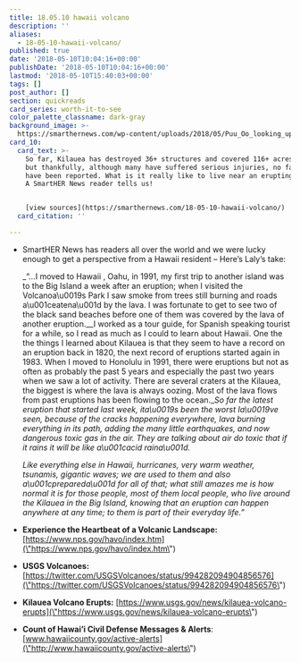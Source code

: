 ```yaml
---
title: 18.05.10 hawaii volcano
description: ''
aliases:
  - 18-05-10-hawaii-volcano/
published: true
date: '2018-05-10T10:04:16+00:00'
publishDate: '2018-05-10T10:04:16+00:00'
lastmod: '2018-05-10T15:40:03+00:00'
tags: []
post_author: []
section: quickreads
card_series: worth-it-to-see
color_palette_classname: dark-gray
background_image: >-
  https://smarthernews.com/wp-content/uploads/2018/05/Puu_Oo_looking_up_Kilauea_-_edit.jpg
card_10:
  card_text: >-
    So far, Kilauea has destroyed 36+ structures and covered 116+ acres in lava,
    but thankfully, although many have suffered serious injuries, no fatalities
    have been reported. What is it really like to live near an erupting volcano?
    A SmartHER News reader tells us!


    [view sources](https://smarthernews.com/18-05-10-hawaii-volcano/)
  card_citation: ''

---
```

*   SmartHER News has readers all over the world and we were lucky enough to get a perspective from a Hawaii resident – Here’s Laly’s take:
    
    _“…I moved to Hawaii , Oahu, in 1991, my first trip to another island was to the Big Island a week after an eruption; when I visited the Volcanoa\\u0019s Park I saw smoke from trees still burning and roads a\\u001ceatena\\u001d by the lava. I was fortunate to get to see two of the black sand beaches before one of them was covered by the lava of another eruption.__I worked as a tour guide, for Spanish speaking tourist for a while, so I read as much as I could to learn about Hawaii. One the the things I learned about Kilauea is that they seem to have a record on an eruption back in 1820, the next record of eruptions started again in 1983. When I moved to Honolulu in 1991, there were eruptions but not as often as probably the past 5 years and especially the past two years when we saw a lot of activity. There are several craters at the Kilauea, the biggest is where the lava is always oozing. Most of the lava flows from past eruptions has been flowing to the ocean.__So far the latest eruption that started last week, ita\\u0019s been the worst Ia\\u0019ve seen, because of the cracks happening everywhere, lava burning everything in its path, adding the many little earthquakes, and now dangerous toxic gas in the air. They are talking about air do toxic that if it rains it will be like a\\u001cacid raina\\u001d._
    
    _Like everything else in Hawaii, hurricanes, very warm weather, tsunamis, gigantic waves; we are used to them and also a\\u001cprepareda\\u001d for all of that; what still amazes me is how normal it is for those people, most of them local people, who live around the Kilauea in the Big Island, knowing that an eruption can happen anywhere at any time; to them is part of their everyday life.”_
    
*   **Experience the Heartbeat of a Volcanic Landscape:** [https://www.nps.gov/havo/index.htm](\"https://www.nps.gov/havo/index.htm\")
*   **USGS Volcanoes:** [https://twitter.com/USGSVolcanoes/status/994282094904856576](\"https://twitter.com/USGSVolcanoes/status/994282094904856576\")
*   **Kilauea Volcano Erupts:** [https://www.usgs.gov/news/kilauea-volcano-erupts](\"https://www.usgs.gov/news/kilauea-volcano-erupts\")
*   **Count of Hawai’i Civil Defense Messages & Alerts**: [www.hawaiicounty.gov/active-alerts](\"http://www.hawaiicounty.gov/active-alerts\")